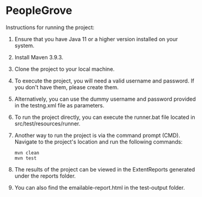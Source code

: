 # PeopleGrove
Instructions for running the project:

1. Ensure that you have Java 11 or a higher version installed on your system.

2. Install Maven 3.9.3.

3. Clone the project to your local machine.

4. To execute the project, you will need a valid username and password. If you don't have them, please create them.

5. Alternatively, you can use the dummy username and password provided in the testng.xml file as parameters.

6. To run the project directly, you can execute the runner.bat file located in src/test/resources/runner.

7. Another way to run the project is via the command prompt (CMD). Navigate to the project's location and run the following commands:
   ```
   mvn clean
   mvn test
   ```

8. The results of the project can be viewed in the ExtentReports generated under the reports folder.

9. You can also find the emailable-report.html in the test-output folder.
    
